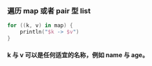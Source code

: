 ### 遍历 map 或者 pair 型 list

```kotlin
for ((k, v) in map) {
    println("$k -> $v")
}
```

#### k 与 v 可以是任何适宜的名称，例如 name 与 age。